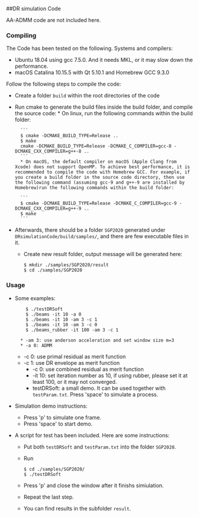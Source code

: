 ##DR simulation Code

AA-ADMM code are not included here.
### Compiling

The Code has been tested on the following. Systems and compilers:

* Ubuntu 18.04 using gcc 7.5.0. And it needs MKL, or it may slow down the performance.
* macOS Catalina 10.15.5 with Qt 5.10.1 and Homebrew GCC 9.3.0

Follow the following steps to compile the code:

* Create a folder `build` within the root directories of the code

* Run cmake to generate the build files inside the build folder, and compile the source code:
        * On linux, run the following commands within the build folder:

    	```
    	$ cmake -DCMAKE_BUILD_TYPE=Release ..
        $ make
        cmake -DCMAKE_BUILD_TYPE=Release -DCMAKE_C_COMPILER=gcc-8 -DCMAKE_CXX_COMPILER=g++-8 ..
        ```
        * On macOS, the default compiler on macOS (Apple Clang from Xcode) does not support OpenMP. To achieve best performance, it is recommended to compile the code with Homebrew GCC. For example, if you create a build folder in the source code directory, then use the following command (assuming gcc-9 and g++-9 are installed by Homebrew)run the following commands within the build folder:

        ```
        $ cmake -DCMAKE_BUILD_TYPE=Release -DCMAKE_C_COMPILER=gcc-9 -DCMAKE_CXX_COMPILER=g++-9 ..
        $ make
        ```

* Afterwards, there should be a folder `SGP2020` generated under `DRsimulationCode/build/samples/`, and there are few executable files in it.

	* Create new result folder, output message will be generated here:

		```
       $ mkdir ./samples/SGP2020/result
       $ cd ./samples/SGP2020
       ```

### Usage
* Some examples:

	```
        $ ./testDRSoft
        $ ./beams -it 10 -a 0
        $ ./beams -it 10 -am 3 -c 1
        $ ./beams -it 10 -am 3 -c 0
        $ ./beams_rubber -it 100 -am 3 -c 1
	```

        * -am 3: use anderson acceleration and set window size m=3
        * -a 0: ADMM
	* -c 0: use primal residual as merit function
	* -c 1: use DR envelope as merit function
        * -c 0: use combined residual as merit function
        * -it 10: set iteration number as 10, if using rubber, please set it at least 100, or it may not converged.
        * testDRSoft: a small demo. It can be used together with `testParam.txt`. Press 'space' to simulate a process.

* Simulation demo instructions:
	* Press 'p' to simulate one frame.
	* Press 'space' to start demo.

* A script for test has been included. Here are some instructions:
	* Put both `testDRSoft` and `testParam.txt` into the folder `SGP2020`.
	* Run 
	
		```
		$ cd ./samples/SGP2020/
		$ ./testDRSoft
		```
   * Press 'p' and close the window after it finishs simiulation.
   * Repeat the last step.
   * You can find results in the subfolder `result`.
